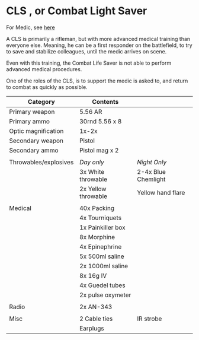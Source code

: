 # CLS , or Combat Light Saver

For Medic, see <a href="/mkdocs/RoleGuide/medic/">here</a>

A CLS is primarily a rifleman, but with more advanced medical training than everyone else. Meaning, he can be a first responder on the battlefield, to try to save and stabilize colleagues, until the medic arrives on scene.

Even with this training, the Combat Life Saver is not able to perform advanced medical procedures.

One of the roles of the CLS, is to support the medic is asked to, and return to combat as quickly as possible.

| Category              | Contents            |                     |
| --------------------- | ------------------- | ------------------- |
| Primary weapon        | 5.56 AR             |                     |
| Primary ammo          | 30rnd 5.56 x 8      |                     |
| Optic magnification   | 1x-2x               |                     |
| Secondary weapon      | Pistol              |                     |
| Secondary ammo        | Pistol mag x 2      |                     |
|                       |                     |                     |
| Throwables/explosives | *Day only*          | *Night Only*        |
|                       | 3x White throwable  | 2-4x Blue Chemlight |
|                       | 2x Yellow throwable | Yellow hand flare   |
|                       |                     |                     |
| Medical               | 40x Packing         |                     |
|                       | 4x Tourniquets      |                     |
|                       | 1x Painkiller box   |                     |
|                       | 8x Morphine         |                     |
|                       | 4x Epinephrine      |                     |
|                       | 5x 500ml saline     |                     |
|                       | 2x 1000ml saline    |                     |
|                       | 8x 16g IV           |                     |
|                       | 4x Guedel tubes     |                     |
|                       | 2x pulse oxymeter   |                     |
|                       |                     |                     |
| Radio                 | 2x AN-343           |                     |
|                       |                     |                     |
| Misc                  | 2 Cable ties        | IR strobe           |
|                       | Earplugs            |                     |
